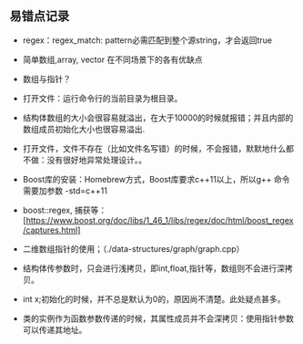 ## 易错点记录

- regex：regex_match: pattern必需匹配到整个源string，才会返回true
- 简单数组,array, vector 在不同场景下的各有优缺点
- 数组与指针？
- 打开文件：运行命令行的当前目录为根目录。
- 结构体数组的大小会很容易就溢出，在大于10000的时候就报错；并且内部的数组成员初始化大小也很容易溢出.


- 打开文件，文件不存在（比如文件名写错）的时候，不会报错，默默地什么都不做：没有很好地异常处理设计。。
- Boost库的安装：Homebrew方式，Boost库要求c++11以上，所以g++ 命令需要加参数 -std=c++11
- boost::regex, 捕获等：[https://www.boost.org/doc/libs/1_46_1/libs/regex/doc/html/boost_regex/captures.html]

- 二维数组指针的使用；（./data-structures/graph/graph.cpp）
- 结构体传参数时，只会进行浅拷贝，即int,float,指针等，数组则不会进行深拷贝。

- int x;初始化的时候，并不总是默认为0的，原因尚不清楚。此处疑点甚多。

- 类的实例作为函数参数传递的时候，其属性成员并不会深拷贝：使用指针参数可以传递其地址。
